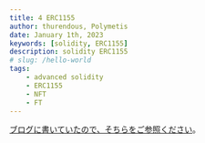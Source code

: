 ```yaml
---
title: 4 ERC1155
author: thurendous, Polymetis
date: January 1th, 2023
keywords: [solidity, ERC1155]
description: solidity ERC1155
# slug: /hello-world
tags:
    - advanced solidity
    - ERC1155
    - NFT
    - FT
---
```


[ブログに書いていたので、そちらをご参照ください](https://omaeno.xyz/blog/what-is-ERC1155-with-code-explained)。
